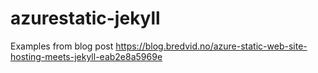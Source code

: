 # azurestatic-jekyll
Examples from blog post https://blog.bredvid.no/azure-static-web-site-hosting-meets-jekyll-eab2e8a5969e
